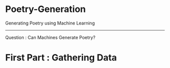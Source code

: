 # Poetry-Generation
Generating Poetry using Machine Learning
_________________________________________
Question : Can Machines Generate Poetry?

<h1> First Part : Gathering Data
